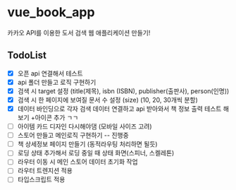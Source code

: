 # vue_book_app
카카오 API를 이용한 도서 검색 웹 애플리케이션 만들기!
<br />

## TodoList
- [x] 오픈 api 연결해서 테스트
- [x] api 폴더 만들고 로직 구현하기
- [x] 검색 시 target 설정 (title(제목), isbn (ISBN), publisher(출판사), person(인명))
- [x] 검색 시 한 페이지에 보여질 문서 수 설정 (size) (10, 20, 30개씩 분할)
- [x] 데이터 바인딩으로 각자 검색 데이터 연결하고 api 받아와서 책 정보 출력 테스트 해보기 +아이콘 추가 ㄱㄱ
- [ ] 아이템 카드 디자인 다시해야댐 (모바일 사이즈 고려)
- [ ] 스토어 만들고 메인로직 구현하기 -- 진행중
- [ ] 책 상세정보 페이지 만들기 (동적라우팅 처리하면 될듯)
- [ ] 로딩 상태 추가해서 로딩 중일 때 상태 화면(스피너, 스켈레톤)
- [ ] 라우터 이동 시 메인 스토어 데이터 초기화 작업
- [ ] 라우터 트렌지션 적용
- [ ] 타입스크립트 적용